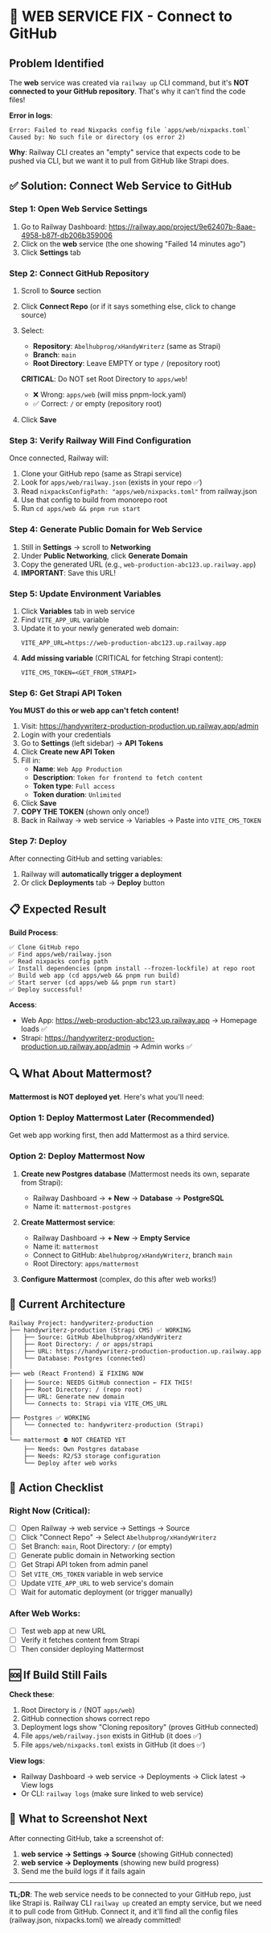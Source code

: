 # 🚨 WEB SERVICE FIX - Connect to GitHub

## Problem Identified
The **web** service was created via `railway up` CLI command, but it's **NOT connected to your GitHub repository**. That's why it can't find the code files!

**Error in logs**:
```
Error: Failed to read Nixpacks config file `apps/web/nixpacks.toml`
Caused by: No such file or directory (os error 2)
```

**Why**: Railway CLI creates an "empty" service that expects code to be pushed via CLI, but we want it to pull from GitHub like Strapi does.

## ✅ Solution: Connect Web Service to GitHub

### Step 1: Open Web Service Settings

1. Go to Railway Dashboard: https://railway.app/project/9e62407b-8aae-4958-b87f-db206b359006
2. Click on the **web** service (the one showing "Failed 14 minutes ago")
3. Click **Settings** tab

### Step 2: Connect GitHub Repository

1. Scroll to **Source** section
2. Click **Connect Repo** (or if it says something else, click to change source)
3. Select:
   - **Repository**: `Abelhubprog/xHandyWriterz` (same as Strapi)
   - **Branch**: `main`
   - **Root Directory**: Leave EMPTY or type `/` (repository root)
   
   **CRITICAL**: Do NOT set Root Directory to `apps/web`! 
   - ❌ Wrong: `apps/web` (will miss pnpm-lock.yaml)
   - ✅ Correct: `/` or empty (repository root)

4. Click **Save**

### Step 3: Verify Railway Will Find Configuration

Once connected, Railway will:
1. Clone your GitHub repo (same as Strapi service)
2. Look for `apps/web/railway.json` (exists in your repo ✅)
3. Read `nixpacksConfigPath: "apps/web/nixpacks.toml"` from railway.json
4. Use that config to build from monorepo root
5. Run `cd apps/web && pnpm run start`

### Step 4: Generate Public Domain for Web Service

1. Still in **Settings** → scroll to **Networking**
2. Under **Public Networking**, click **Generate Domain**
3. Copy the generated URL (e.g., `web-production-abc123.up.railway.app`)
4. **IMPORTANT**: Save this URL!

### Step 5: Update Environment Variables

1. Click **Variables** tab in web service
2. Find `VITE_APP_URL` variable
3. Update it to your newly generated web domain:
   ```
   VITE_APP_URL=https://web-production-abc123.up.railway.app
   ```
4. **Add missing variable** (CRITICAL for fetching Strapi content):
   ```
   VITE_CMS_TOKEN=<GET_FROM_STRAPI>
   ```

### Step 6: Get Strapi API Token

**You MUST do this or web app can't fetch content!**

1. Visit: https://handywriterz-production-production.up.railway.app/admin
2. Login with your credentials
3. Go to **Settings** (left sidebar) → **API Tokens**
4. Click **Create new API Token**
5. Fill in:
   - **Name**: `Web App Production`
   - **Description**: `Token for frontend to fetch content`
   - **Token type**: `Full access`
   - **Token duration**: `Unlimited`
6. Click **Save**
7. **COPY THE TOKEN** (shown only once!)
8. Back in Railway → web service → Variables → Paste into `VITE_CMS_TOKEN`

### Step 7: Deploy

After connecting GitHub and setting variables:
1. Railway will **automatically trigger a deployment**
2. Or click **Deployments** tab → **Deploy** button

## 📋 Expected Result

**Build Process**:
```
✅ Clone GitHub repo
✅ Find apps/web/railway.json
✅ Read nixpacks config path
✅ Install dependencies (pnpm install --frozen-lockfile) at repo root
✅ Build web app (cd apps/web && pnpm run build)
✅ Start server (cd apps/web && pnpm run start)
✅ Deploy successful!
```

**Access**:
- Web App: https://web-production-abc123.up.railway.app → Homepage loads ✅
- Strapi: https://handywriterz-production-production.up.railway.app/admin → Admin works ✅

## 🔍 What About Mattermost?

**Mattermost is NOT deployed yet**. Here's what you'll need:

### Option 1: Deploy Mattermost Later (Recommended)
Get web app working first, then add Mattermost as a third service.

### Option 2: Deploy Mattermost Now

1. **Create new Postgres database** (Mattermost needs its own, separate from Strapi):
   - Railway Dashboard → **+ New** → **Database** → **PostgreSQL**
   - Name it: `mattermost-postgres`

2. **Create Mattermost service**:
   - Railway Dashboard → **+ New** → **Empty Service**
   - Name it: `mattermost`
   - Connect to GitHub: `Abelhubprog/xHandyWriterz`, branch `main`
   - Root Directory: `apps/mattermost`

3. **Configure Mattermost** (complex, do this after web works!)

## 🎯 Current Architecture

```
Railway Project: handywriterz-production
├── handywriterz-production (Strapi CMS) ✅ WORKING
│   ├── Source: GitHub Abelhubprog/xHandyWriterz
│   ├── Root Directory: / or apps/strapi
│   ├── URL: https://handywriterz-production-production.up.railway.app
│   └── Database: Postgres (connected)
│
├── web (React Frontend) ⏳ FIXING NOW
│   ├── Source: NEEDS GitHub connection ← FIX THIS!
│   ├── Root Directory: / (repo root)
│   ├── URL: Generate new domain
│   └── Connects to: Strapi via VITE_CMS_URL
│
├── Postgres ✅ WORKING
│   └── Connected to: handywriterz-production (Strapi)
│
└── mattermost ⛔ NOT CREATED YET
    ├── Needs: Own Postgres database
    ├── Needs: R2/S3 storage configuration
    └── Deploy after web works
```

## 🚦 Action Checklist

### Right Now (Critical):
- [ ] Open Railway → web service → Settings → Source
- [ ] Click "Connect Repo" → Select `Abelhubprog/xHandyWriterz`
- [ ] Set Branch: `main`, Root Directory: `/` (or empty)
- [ ] Generate public domain in Networking section
- [ ] Get Strapi API token from admin panel
- [ ] Set `VITE_CMS_TOKEN` variable in web service
- [ ] Update `VITE_APP_URL` to web service's domain
- [ ] Wait for automatic deployment (or trigger manually)

### After Web Works:
- [ ] Test web app at new URL
- [ ] Verify it fetches content from Strapi
- [ ] Then consider deploying Mattermost

## 🆘 If Build Still Fails

**Check these**:
1. Root Directory is `/` (NOT `apps/web`)
2. GitHub connection shows correct repo
3. Deployment logs show "Cloning repository" (proves GitHub connected)
4. File `apps/web/railway.json` exists in GitHub (it does ✅)
5. File `apps/web/nixpacks.toml` exists in GitHub (it does ✅)

**View logs**:
- Railway Dashboard → web service → Deployments → Click latest → View logs
- Or CLI: `railway logs` (make sure linked to web service)

## 📱 What to Screenshot Next

After connecting GitHub, take a screenshot of:
1. **web service → Settings → Source** (showing GitHub connected)
2. **web service → Deployments** (showing new build progress)
3. Send me the build logs if it fails again

---

**TL;DR**: The web service needs to be connected to your GitHub repo, just like Strapi is. Railway CLI `railway up` created an empty service, but we need it to pull code from GitHub. Connect it, and it'll find all the config files (railway.json, nixpacks.toml) we already committed!
